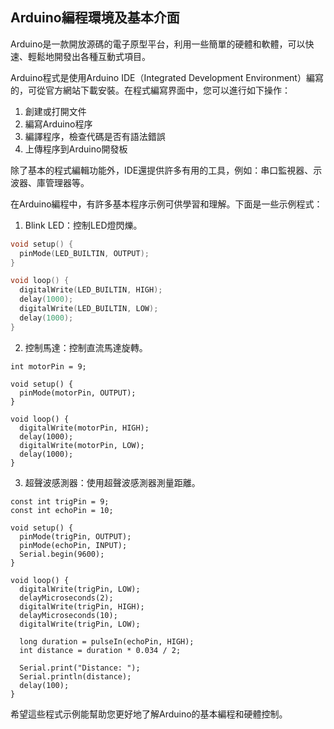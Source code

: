 ## Arduino編程環境及基本介面

Arduino是一款開放源碼的電子原型平台，利用一些簡單的硬體和軟體，可以快速、輕鬆地開發出各種互動式項目。

Arduino程式是使用Arduino IDE（Integrated Development Environment）編寫的，可從官方網站下載安裝。在程式編寫界面中，您可以進行如下操作：

1. 創建或打開文件
2. 編寫Arduino程序
3. 編譯程序，檢查代碼是否有語法錯誤
4. 上傳程序到Arduino開發板

除了基本的程式編輯功能外，IDE還提供許多有用的工具，例如：串口監視器、示波器、庫管理器等。

在Arduino編程中，有許多基本程序示例可供學習和理解。下面是一些示例程式：

1. Blink LED：控制LED燈閃爍。

```cpp
void setup() {
  pinMode(LED_BUILTIN, OUTPUT);
}

void loop() {
  digitalWrite(LED_BUILTIN, HIGH);
  delay(1000);
  digitalWrite(LED_BUILTIN, LOW);
  delay(1000);
}
```

2. 控制馬達：控制直流馬達旋轉。

```
int motorPin = 9;

void setup() {
  pinMode(motorPin, OUTPUT);
}

void loop() {
  digitalWrite(motorPin, HIGH);
  delay(1000);
  digitalWrite(motorPin, LOW);
  delay(1000);
}
```

3. 超聲波感測器：使用超聲波感測器測量距離。

```
const int trigPin = 9;
const int echoPin = 10;

void setup() {
  pinMode(trigPin, OUTPUT);
  pinMode(echoPin, INPUT);
  Serial.begin(9600);
}

void loop() {
  digitalWrite(trigPin, LOW);
  delayMicroseconds(2);
  digitalWrite(trigPin, HIGH);
  delayMicroseconds(10);
  digitalWrite(trigPin, LOW);
  
  long duration = pulseIn(echoPin, HIGH);
  int distance = duration * 0.034 / 2;
  
  Serial.print("Distance: ");
  Serial.println(distance);
  delay(100);
}
```

希望這些程式示例能幫助您更好地了解Arduino的基本編程和硬體控制。